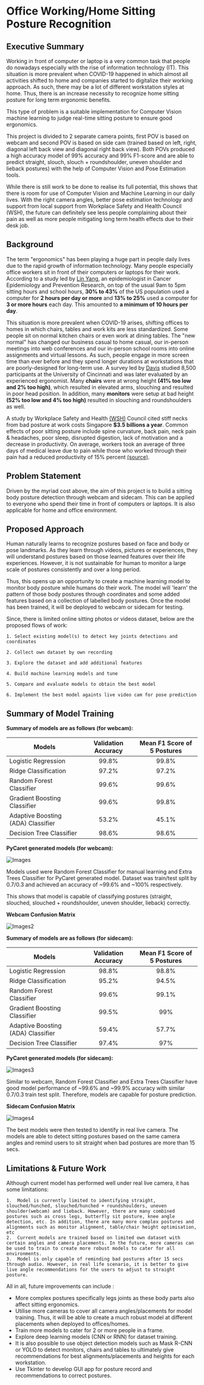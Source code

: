 
# Office Working/Home Sitting Posture Recognition


## Executive Summary
Working in front of computer or laptop is a very common task that people do nowadays especially with the rise of information technology (IT). This situation is more prevalent when COVID-19 happened in which almost all activities shifted to home and companies started to digitalize their working approach. As such, there may be a lot of different workstation styles at home. Thus, there is an increase necessity to recognize home sitting posture for long term ergonomic benefits.

This type of problem is a suitable implementation for Computer Vision machine learning to judge real-time sitting posture to ensure good ergonomics.

This project is divided to 2 separate camera points, first POV is based on webcam and second POV is based on side cam (trained based on left, right, diagonal left back view and diagonal right back view). Both POVs produced a high accuracy model of 99% accuracy and 99% F1-score and are able to predict straight, slouch, slouch + roundshoulder, uneven shoulder and lieback postures) with the help of Computer Vision and Pose Estimation tools. 

While there is still work to be done to realise its full potential, this shows that there is room for use of Computer Vision and Machine Learning in our daily lives. With the right camera angles, better pose estimation technology and support from local support from Workplace Safety and Health Council (WSH), the future can definitely see less people complaining about their pain as well as more people mitigating long term health effects due to their desk job.  

## Background
The term "ergonomics" has been playing a huge part in people daily lives due to the rapid growth of information technology. Many people especially office workers sit in front of their computers or laptops for their work. According to a study led by [Lin Yang](https://jamanetwork.com/journals/jama/fullarticle/2731178), an epidemiologist in Cancer Epidemiology and Prevention Research, on top of the usual 9am to 5pm sitting hours and school hours, **30% to 43%** of the US population used a computer for **2 hours per day or more** and **13% to 25%** used a computer for **3 or more hours** each day. This amounted to **a minimum of 10 hours per day**.

This situation is more prevalent when COVID-19 arises, shifting offices to homes in which chairs, tables and work kits are less standardized. Some people sit on normal kitchen chairs or even work at dining tables. The "new normal" has changed our business casual to home casual, our in-person meetings into web conferences and our in-person school rooms into online assignments and virtual lessons. As such, people engage in more screen time than ever before and they spend longer durations at workstations that are poorly-designed for long-term use. A survey led by [Davis](https://journals.sagepub.com/doi/full/10.1177/1064804620937907) studied 8,500 participants at the University of Cincinnati and was later evaluated by an experienced ergonomist. Many **chairs** were at wrong height **(41% too low and 2% too high)**, which resulted in elevated arms, slouching and resulted in poor head position. In addition, many **monitors** were setup at bad height **(52% too low and 4% too high)** resulted in slouching and roundshoulders as well.

A study by Workplace Safety and Health [(WSH)](https://www.straitstimes.com/singapore/ergonomics-problems-cost-singapore-35-billion-a-year) Council cited stiff necks from bad posture at work costs Singapore **$3.5 billions a year**. Common effects of poor sitting posture include spine curvature, back pain, neck pain & headaches, poor sleep, disrupted digestion, lack of motivation and a decrease in productivity. On average, workers took an average of three days of medical leave due to pain while those who worked through their pain had a reduced productivity of 15% percent [(source)](https://www.straitstimes.com/singapore/health/head-body-pain-costs-economy-84b-yearly).

## Problem Statement
Driven by the myriad cost above, the aim of this project is to build a sitting body posture detection through webcam and sidecam. This can be applied to everyone who spend their time in front of computers or laptops. It is also applicable for home and office environment. 

## Proposed Approach
Human naturally learns to recognize postures based on face and body or pose landmarks. As they learn through videos, pictures or experiences, they will understand postures based on those learned features over their life experiences. However, it is not sustainable for human to monitor a large scale of postures consistently and over a long period.

Thus, this opens up an opportunity to create a machine learning model to monitor body posture while humans do their work. The model will 'learn' the pattern of those body postures through coordinates and some added features based on a collection of labelled body postures. Once the model has been trained, it will be deployed to webcam or sidecam for testing.

Since, there is limited online sitting photos or videos dataset, below are the proposed flows of work:
    
    1. Select existing model(s) to detect key joints detections and coordinates 
    
    2. Collect own dataset by own recording
    
    3. Explore the dataset and add additional features
    
    4. Build machine learning models and tune
    
    5. Compare and evaluate models to obtain the best model
    
    6. Implement the best model againts live video cam for pose prediction

## Summary of Model Training

**Summary of models are as follows (for webcam):**

|Models|Validation Accuracy|Mean F1 Score of 5 Postures|
|---|:--:|:--:|
|Logistic Regression|99.8%|99.8%|
|Ridge Classification|97.2%|97.2%|
|Random Forest Classifier|99.6%|99.6%|
|Gradient Boosting Classifier|99.6%|99.8%|
|Adaptive Boosting (ADA) Classifier|53.2%|45.1%|
|Decision Tree Classifier|98.6%|98.6%|

**PyCaret generated models (for webcam):**

![Images](https://github.com/NelsonAK47/GA-projects/tree/main/project_capstone/Pictures/webcam_pycaret.PNG)

Models used were Random Forest Classifier for manual learning and Extra Trees Classifier for PyCaret generated model. Dataset was train/test split by 0.7/0.3 and achieved an accuracy of ~99.6% and ~100% respectively.

This shows that model is capable of classifying postures (straight, slouched, slouched + roundshoulder, uneven shoulder, lieback) correctly.

**Webcam Confusion Matrix**

![Images2](https://github.com/NelsonAK47/GA-projects/tree/main/project_capstone/Pictures/webcam_cm_rf.PNG)

**Summary of models are as follows (for sidecam):**

|Models|Validation Accuracy|Mean F1 Score of 5 Postures|
|---|:--:|:--:|
|Logistic Regression|98.8%|98.8%|
|Ridge Classification|95.2%|94.5%|
|Random Forest Classifier|99.6%|99.1%|
|Gradient Boosting Classifier|99.5%|99%|
|Adaptive Boosting (ADA) Classifier|59.4%|57.7%|
|Decision Tree Classifier|97.4%|97%|

**PyCaret generated models (for sidecam):**

![Images3](https://github.com/NelsonAK47/GA-projects/tree/main/project_capstone/Pictures/sidecam_pycaret.PNG)

Similar to webcam, Random Forest Classifier and Extra Trees Classifier have good model performance of ~99.6% and ~99.9% accuracy with similar 0.7/0.3 train test split. Therefore, models are capable for posture prediction.

**Sidecam Confusion Matrix**

![Images4](https://github.com/NelsonAK47/GA-projects/tree/main/project_capstone/Pictures/sidecam_cm_rf.PNG)

The best models were then tested to identify in real live camera. The models are able to detect sitting postures based on the same camera angles and remind users to sit straight when bad postures are more than 15 secs.

## Limitations & Future Work

Although current model has performed well under real live camera, it has some limitations:
    
    1.  Model is currently limited to identifying straight, slouched/hunched, slouched/hunched + roundshoulders, uneven shoulder(webcam) and lieback. However, there are many combined postures such as cross legs, butterfly sit posture, knee angle detection, etc. In addition, there are many more complex postures and alignments such as monitor alignment, table/chair height optimisation, etc
    2.  Current models are trained based on limited own dataset with certain angles and camera placements. In the future, more cameras can be used to train to create more robust models to cater for all environments.
    3.  Model is only capable of reminding bad postures after 15 secs through audio. However, in real life scenario, it is better to give live angle recommendations for the users to adjust to straight posture.


 All in all, future improvements can include :
 - More complex postures specifically legs joints as these body parts also affect sitting ergonomics.
 - Utilise more cameras to cover all camera angles/placements for model training. Thus, it will be able to create a much robust model at different placements when deployed to offices/homes.
 - Train more models to cater for 2 or more people in a frame.
 - Explore deep learning models (CNN or RNN) for dataset training.
 - It is also possible to use object detection models such as Mask R-CNN or YOLO to detect monitors, chairs and tables to ultimately give recommendations for best alignments/placements and heights for each workstation.
 - Use Tkinter to develop GUI app for posture record and recommendations to correct postures.
